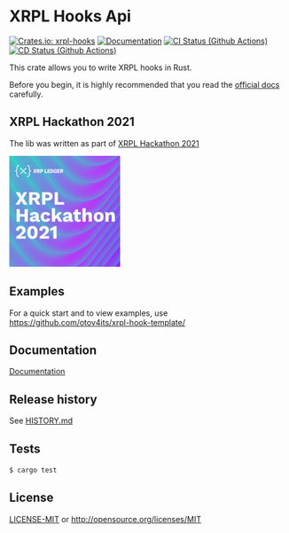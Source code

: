 # XRPL Hooks Api
[![Crates.io: xrpl-hooks](https://img.shields.io/crates/v/xrpl-hooks.svg)](https://crates.io/crates/xrpl-hooks)
[![Documentation](https://docs.rs/xrpl-hooks/badge.svg)](https://docs.rs/xrpl-hooks)
[![CI Status (Github Actions)](https://github.com/otov4its/xrpl-hooks/workflows/CI/badge.svg?main)](https://github.com/otov4its/xrpl-hooks/actions)
[![CD Status (Github Actions)](https://github.com/otov4its/xrpl-hooks/workflows/CD/badge.svg?main)](https://github.com/otov4its/xrpl-hooks/actions)

This crate allows you to write XRPL hooks in Rust.

Before you begin, it is highly recommended that you read 
the [official docs](https://xrpl-hooks.readme.io/) carefully.


## XRPL Hackathon 2021

The lib was written as part of [XRPL Hackathon 2021](https://xrpl-hackathon-2021.devpost.com/)

![](XRPL2021HACK.jpg)

## Examples

For a quick start and to view examples, use https://github.com/otov4its/xrpl-hook-template/

## Documentation

[Documentation](https://docs.rs/xrpl-hooks/)

## Release history

See [HISTORY.md](HISTORY.md)

## Tests

```bash
$ cargo test
```

## License

[LICENSE-MIT](LICENSE-MIT) or http://opensource.org/licenses/MIT
